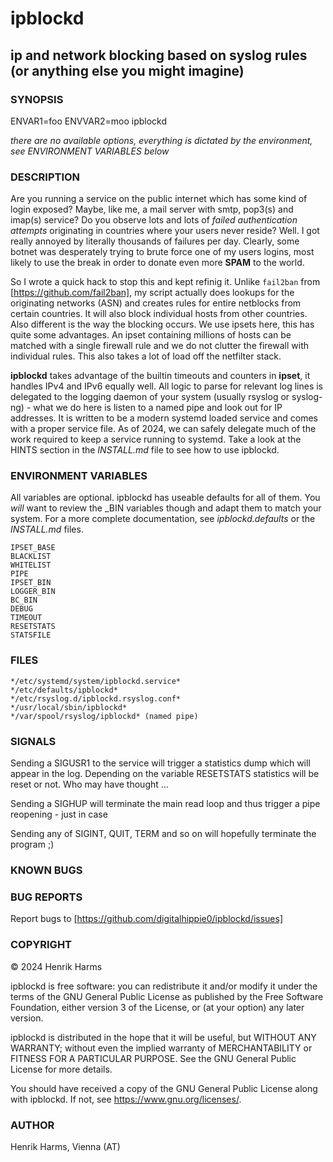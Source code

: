 # ipblockd
## ip and network blocking based on syslog rules (or anything else you might imagine)

### SYNOPSIS

ENVAR1=foo ENVVAR2=moo ipblockd

*there are no available options, everything is dictated by the environment, see ENVIRONMENT VARIABLES below*

### DESCRIPTION

Are you running a service on the public internet which has some kind of login exposed? Maybe, like me, a mail server with smtp, pop3(s) and imap(s) service? Do you observe lots and lots of *failed authentication attempts* originating in countries where your users never reside? Well. I got really annoyed by literally thousands of failures per day. Clearly, some botnet was desperately trying to brute force one of my users logins, most likely to use the break in order to donate even more **SPAM** to the world.

So I wrote a quick hack to stop this and kept refinig it. Unlike ```fail2ban``` from [https://github.com/fail2ban], my script actually does lookups for the originating networks (ASN) and creates rules for entire netblocks from certain countries. It will also block individual hosts from other countries. Also different is the way the blocking occurs. We use ipsets here, this has quite some advantages. An ipset containing millions of hosts can be matched with a single firewall rule and we do not clutter the firewall with individual rules. This also takes a lot of load off the netfilter stack.

**ipblockd** takes advantage of the builtin timeouts and counters in **ipset**, it handles IPv4 and IPv6 equally well. All logic to parse for relevant log lines is delegated to the logging daemon of your system (usually rsyslog or syslog-ng) - what we do here is listen to a named pipe and look out for IP addresses. It is written to be a modern systemd loaded service and comes with a proper service file. As of 2024, we can safely delegate much of the work required to keep a service running to systemd. Take a look at the HINTS section in the *INSTALL.md* file to see how to use ipblockd.

### ENVIRONMENT VARIABLES

All variables are optional. ipblockd has useable defaults for all of them. You *will* want to review the _BIN variables though and adapt them to match your system.
For a more complete documentation, see *ipblockd.defaults* or the *INSTALL.md* files.

```
IPSET_BASE
BLACKLIST
WHITELIST
PIPE
IPSET_BIN
LOGGER_BIN
BC_BIN
DEBUG
TIMEOUT
RESETSTATS
STATSFILE
```

### FILES

```
*/etc/systemd/system/ipblockd.service*
*/etc/defaults/ipblockd*
*/etc/rsyslog.d/ipblockd.rsyslog.conf*
*/usr/local/sbin/ipblockd*
*/var/spool/rsyslog/ipblockd* (named pipe)
```

### SIGNALS

Sending a SIGUSR1 to the service will trigger a statistics dump which will appear in the log. Depending on the variable RESETSTATS statistics will be reset or not. Who may have thought ...

Sending a SIGHUP will terminate the main read loop and thus trigger a pipe reopening - just in case

Sending any of SIGINT, QUIT, TERM and so on will hopefully terminate the program ;)

### KNOWN BUGS

### BUG REPORTS

Report bugs to [https://github.com/digitalhippie0/ipblockd/issues]

### COPYRIGHT

&copy; 2024 Henrik Harms

ipblockd is free software: you can redistribute it and/or modify it under 
the terms of the GNU General Public License as published by the Free 
Software Foundation, either version 3 of the License, or (at your option) 
any later version.

ipblockd is distributed in the hope that it will be useful, 
but WITHOUT ANY WARRANTY; without even the implied warranty of 
MERCHANTABILITY or FITNESS FOR A PARTICULAR PURPOSE. See the GNU General 
Public License for more details.

You should have received a copy of the GNU General Public License along 
with ipblockd. If not, see <https://www.gnu.org/licenses/>. 

### AUTHOR

Henrik Harms, Vienna (AT)
